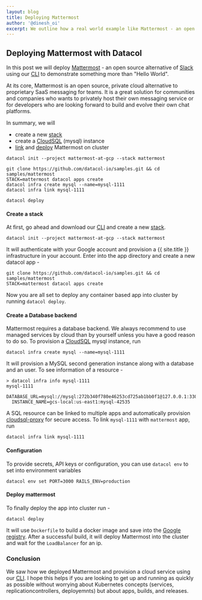 ```yaml
---
layout: blog
title: Deploying Mattermost
author: '@dinesh_oi'
excerpt: We outline how a real world example like Mattermost - an open source alternative of Slack, can be deployed by Datacol with ease.
---
```


## Deploying Mattermost with Datacol


In this post we will deploy [Mattermost](https://about.mattermost.com) - an open source alternative of [Slack](https://slack.com) using our [CLI](/docs/getting-started) to demonstrate something more than "Hello World".

At its core, Mattermost is an open source, private cloud alternative to proprietary SaaS messaging for teams. It is a great solution for communities and companies who wants to privately host their own messaging service or for developers who are looking forward to build and evolve their own chat platforms.

In summary, we will
 * create a new [stack](/docs/cli/stacks)
 * create a [CloudSQL](/docs/cloudsql) (mysql) instance
 * [link](/docs/cloudsql) and [deploy](/docs/deployment) Mattermost on cluster


```
datacol init --project mattermost-at-gcp --stack mattermost

git clone https://github.com/datacol-io/samples.git && cd samples/mattermost
STACK=mattermost datacol apps create
datacol infra create mysql --name=mysql-1111
datacol infra link mysql-1111

datacol deploy
```

#### Create a stack

At first, go ahead and download our [CLI](/docs/getting-started) and create a new [stack](/docs/cli/stacks). 
  
    datacol init --project mattermost-at-gcp --stack mattermost

It will authenticate with your Google account and provision a {{ site.title }} infrastructure in your account. Enter into the app directory and create a new datacol app -

    git clone https://github.com/datacol-io/samples.git && cd samples/mattermost
    STACK=mattermost datacol apps create

Now you are all set to deploy any container based app into cluster by running `datacol deploy`.

#### Create a Database backend

Mattermost requires a database backend. We always recommend to use managed services by cloud than by yourself unless you have a good reason to do so. To provision a [CloudSQL](/docs/cloudsql) mysql instance, run 

    datacol infra create mysql --name=mysql-1111

It will provision a MySQL second generation instance along with a database and an user. To see information of a resource -

    > datacol infra info mysql-1111
    mysql-1111
      DATABASE_URL=mysql://mysql:272b340f780e46253cd725ab1bb0f1@127.0.0.1:3306/app 
      INSTANCE_NAME=gcs-local:us-east1:mysql-42535

A SQL resource can be linked to multiple apps and automatically provision [cloudsql-proxy](https://github.com/GoogleCloudPlatform/cloudsql-proxy) for secure access. To link `mysql-1111` with `mattermost` app, run

    datacol infra link mysql-1111

#### Configuration

To provide secrets, API keys or configuration, you can use `datacol env` to set into environment variables 

    datacol env set PORT=3000 RAILS_ENV=production

#### Deploy mattermost

To finally deploy the app into cluster run -
  
    datacol deploy

It will use `Dockerfile` to build a docker image and save into the [Google registry](https://cloud.google.com/container-registry/). After a successful build, it will deploy Mattermost into the cluster and wait for the `LoadBalancer` for an ip.

### Conclusion

We saw how we deployed Mattermost and provision a cloud service using our [CLI](/docs/cli). I hope this helps if you are looking to get up and running as quickly as possible without worrying about Kubernetes concepts (services, replicationcontrollers, deployemnts) but about apps, builds, and releases. 

